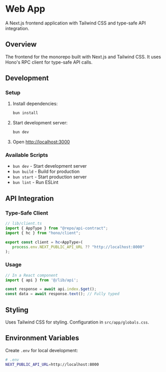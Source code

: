 # Web App

A Next.js frontend application with Tailwind CSS and type-safe API integration.

## Overview

The frontend for the monorepo built with Next.js and Tailwind CSS. It uses Hono's RPC client for type-safe API calls.

## Development

### Setup

1. Install dependencies:
   ```sh
   bun install
   ```

2. Start development server:
   ```sh
   bun dev
   ```

3. Open [http://localhost:3000](http://localhost:3000)

### Available Scripts

- `bun dev` - Start development server
- `bun build` - Build for production
- `bun start` - Start production server
- `bun lint` - Run ESLint

## API Integration

### Type-Safe Client

```typescript
// lib/client.ts
import { AppType } from "@repo/api-contract";
import { hc } from "hono/client";

export const client = hc<AppType>(
   process.env.NEXT_PUBLIC_API_URL ?? "http://localhost:8000"
);
```

### Usage

```typescript
// In a React component
import { api } from '@/lib/api';

const response = await api.index.$get();
const data = await response.text(); // Fully typed
```

## Styling

Uses Tailwind CSS for styling. Configuration in `src/app/globals.css`.

## Environment Variables

Create `.env` for local development:

```bash
# .env
NEXT_PUBLIC_API_URL=http://localhost:8000
```